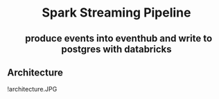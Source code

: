 <h1 align="center">
    Spark Streaming Pipeline
</h1>

<h2 align="center">
    <strong>&nbsp; produce events into eventhub and write to postgres with databricks </strong>
</h2>


## Architecture

!architecture.JPG
